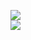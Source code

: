 [![](https://img.shields.io/badge/Made%20With-Github%20Spray-lightgrey.svg?style=for-the-badge&logo=github)](https://github.com/Annihil/github-spray#18455)  
[![](https://i.imgur.com/2DrTn0Z.gif)](https://github.com/Annihil/github-spray)